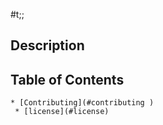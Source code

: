 

   #t;;

   ## Description 
   

  ## Table of Contents 
    * [Contributing](#contributing )
     * [license](#license)